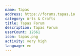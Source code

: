 ```yaml
---
name: Tapas
address: https://forums.tapas.io
category: Arts & Crafts
title: Tapas Forum
description: Tapas Forum
userCount: 12661
icon: tapas.png
activity: very high
language: en
---
```

